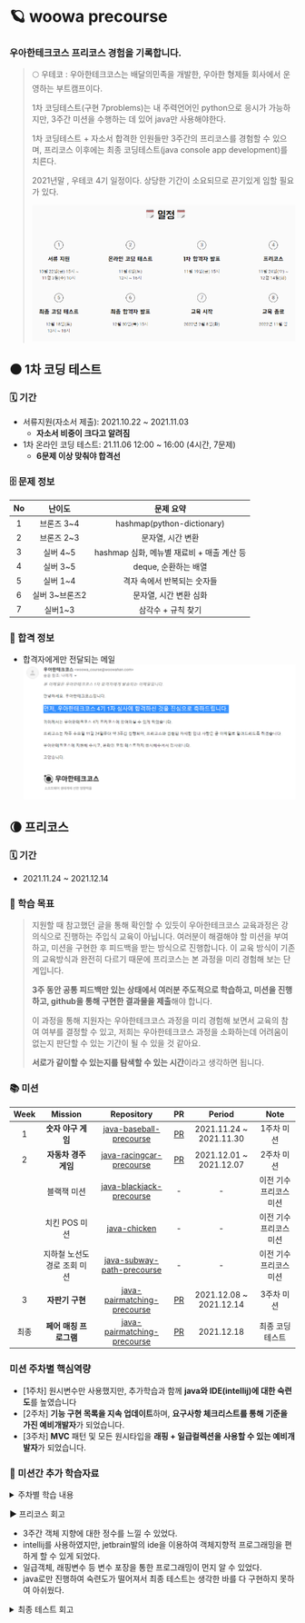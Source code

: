 # 🪐 woowa precourse




### **우아한테크코스 프리코스 경험을 기록합니다.**

>🌕 우테코 : 우아한테크코스는 배달의민족을 개발한, 우아한 형제들 회사에서 운영하는 부트캠프이다.
>
>1차 코딩테스트(구현 7problems)는 내 주력언어인 python으로 응시가 가능하지만, 3주간 미션을 수행하는 데 있어 java만 사용해야한다.
>
>1차 코딩테스트 + 자소서 합격한 인원들만 3주간의 프리코스를 경험할 수 있으며,  프리코스 이후에는 최종 코딩테스트(java console app development)를 치른다.
>
>2021년말 , 우테코 4기 일정이다. 상당한 기간이 소요되므로 끈기있게 임할 필요가 있다.
>
>![image-20211226224431464](https://raw.githubusercontent.com/is3js/screenshots/main/image-20211226224431464.png)



## **🌑 1차 코딩 테스트**



### 🗓 기간

- 서류지원(자소서 제출): 2021.10.22 ~ 2021.11.03
  - **자소서 비중이 크다고 알려짐**
- 1차 온라인 코딩 테스트: 21.11.06  12:00 ~ 16:00 (4시간, 7문제)
  - **6문제 이상 맞춰야 합격선**



### 🗄 문제 정보

|  No  |     난이도     |                 문제 요약                  |
| :--: | :------------: | :----------------------------------------: |
|  1   |   브론즈 3~4   |         hashmap(python-dictionary)         |
|  2   |   브론즈 2~3   |             문자열, 시간 변환              |
|  3   |    실버 4~5    | hashmap 심화, 메뉴별 재료비 + 매출 계산 등 |
|  4   |    실버 3~5    |            deque, 순환하는 배열            |
|  5   |    실버 1~4    |        격자 속에서 반복되는 숫자들         |
|  6   | 실버 3~브론즈2 |           문자열, 시간 변환 심화           |
|  7   |    실버1~3     |             삼각수 + 규칙 찾기             |





### 📝 합격 정보

- 합격자에게만 전달되는 메일
  ![image-20211226230640724](https://raw.githubusercontent.com/is3js/screenshots/main/image-20211226230640724.png)





## **🌘 프리코스**


### 🗓 기간

- 2021.11.24 ~ 2021.12.14



### 🚗 학습 목표

>지원할 때 참고했던 글을 통해 확인할 수 있듯이 우아한테크코스 교육과정은 강의식으로 진행하는 주입식 교육이 아닙니다.  여러분이 해결해야 할 미션을 부여하고, 미션을 구현한 후 피드백을 받는 방식으로 진행합니다. 이 교육 방식이 기존의 교육방식과 완전히 다르기 때문에 프리코스는 본 과정을 미리 경험해 보는 단계입니다.
>
>**3주 동안 공통 피드백만 있는 상태에서 여러분 주도적으로 학습하고, 미션을 진행하고, github을 통해 구현한 결과물을 제출**해야 합니다.
>
>이 과정을 통해 지원자는 우아한테크코스 과정을 미리 경험해 보면서 교육의 참여 여부를 결정할 수 있고, 저희는 우아한테크코스 과정을 소화하는데 어려움이 없는지 판단할 수 있는 기간이 될 수 있을 것 같아요.
>
>**서로가 같이할 수 있는지를 탐색할 수 있는 시간**이라고 생각하면 됩니다.



### 📚 미션

| Week |           Mission            |                          Repository                          |                              PR                              |         Period          |          Note           |
| :--: | :--------------------------: | :----------------------------------------------------------: | :----------------------------------------------------------: | :---------------------: | :---------------------: |
|  1   |      **숫자 야구 게임**      | [java-baseball-precourse](https://github.com/KJunseo/java-baseball-precourse) | [PR](https://github.com/woowacourse/java-baseball-precourse/pull/442) | 2021.11.24 ~ 2021.11.30 |       1주차 미션        |
|  2   |     **자동차 경주 게임**     | [java-racingcar-precourse](https://github.com/KJunseo/java-racingcar-precourse) | [PR](https://github.com/woowacourse/java-racingcar-precourse/pull/444) | 2021.12.01 ~ 2021.12.07 |       2주차 미션        |
|      |         블랙잭 미션          | [java-blackjack-precourse](https://github.com/KJunseo/java-blackjack-precourse) |                              -                               |            -            | 이전 기수 프리코스 미션 |
|      |        치킨 POS 미션         | [java-chicken](https://github.com/KJunseo/java-chicken-2019) |                              -                               |            -            | 이전 기수 프리코스 미션 |
|      | 지하철 노선도 경로 조회 미션 | [java-subway-path-precourse](https://github.com/KJunseo/java-subway-path-precourse) |                              -                               |            -            | 이전 기수 프리코스 미션 |
|  3   |       **자판기 구현**        | [java-pairmatching-precourse](https://github.com/woowacourse/java-pairmatching-precourse) | [PR](https://github.com/woowacourse/java-vendingmachine-precourse/pull/116) | 2021.12.08 ~ 2021.12.14 |       3주차 미션        |
| 최종 |    **페어 매칭 프로그램**    | [java-pairmatching-precourse](https://github.com/woowacourse/java-pairmatching-precourse) | [PR](https://github.com/woowacourse/java-pairmatching-precourse/pull/128) |       2021.12.18        |     최종 코딩테스트     |


### 미션 주차별 핵심역량

- [1주차] 원시변수만 사용했지만, 추가학습과 함께 **java와 IDE(intellij)에 대한 숙련도**를 높였습니다
- [2주차] **기능 구현 목록을 지속 업데이트**하며, **요구사항 체크리스트를 통해 기준을 가진 예비개발자**가 되었습니다.
- [3주차] **MVC** 패턴 및 모든 원시타입을 **래핑 + 일급컬렉션을 사용할 수 있는 예비개발자**가 되었습니다.


### 📝 미션간 추가 학습자료

<details>
    <summary>주차별 학습 내용</summary>


- java [기본 문법](https://github.com/is2js/exampleStudy01) 정리 및 [레파지토리](https://github.com/is2js/exampleStudy01/tree/master/src/main/java)
- [주차별  요구사항 체크리스트 + 개발 키포인트](https://blog.chojaeseong.com/%ED%94%84%EB%A6%AC%EC%BD%94%EC%8A%A4/java/intellij/2021/12/15/%EC%9A%B0%ED%85%8C%EC%BD%94%EA%B0%80_%EB%82%98%ED%95%9C%ED%85%8C_%EC%A4%80_%EC%84%A0%EB%AC%BC.html)

- 미션 복습 및 코드 분석 [스프레트 시트](https://docs.google.com/spreadsheets/d/18rM0H9cDusFOSPckJcTkqr4rhdauMpuDIVwaGsHv3AM/edit?usp=sharing)  + [레파지토리](https://github.com/is2js/MVC_practice/tree/master/src/main/java)
- 기존 python으로 푼 백준 문제 -> [java로 풀기](https://github.com/is2js/boj_java)  +  [개념정리](https://github.com/is2js/boj_java/blob/master/concept.md)
- java로 콘솔 게시판 구현해보기 [설명](https://github.com/is2js/exampleStudy01/blob/master/board.md) 및 [레파지토리](https://github.com/is2js/exampleStudy01/tree/master/src/main/java/board)
  </details>


▶ 프리코스 회고
- 3주간 객체 지향에 대한 정수를 느낄 수 있었다.
- intellij를 사용하였지만, jetbrain발의 ide을 이용하여 객체지향적 프로그래밍을 편하게 할 수 있게 되었다.
- 일급객체, 래핑변수 등 변수 포장을 통한 프로그래밍이 먼지 알 수 있었다.
- java로만 진행하여 숙련도가 떨어져서 최종 테스트는 생각한 바를 다 구현하지 못하여 아쉬웠다.



<details>
    <summary>최종 테스트 회고</summary>


- 이 회고는 최종 발표나기 전, if 불합격 발표된다면 작성하지 않을지도 몰라, 미리 작성해두는 회고 글입니다.
- java를 이용한 개발은 처음이므로 3주간 고군분투하였음에도, 최종 테스트 때는 전공자나 java backend 취준생들만큼 해내지 못하였습니다. (이미 예상을 하고 있었습니다.)
- 나름대로 전략을 짠 것이 live template을 활용해서, 미리 프리코스 1,2,3주차 때 작성된 코드를 빠르게 적용시키는 전략이었는데, 딱히 적용이 많이 되지 않았습니다. 생각해보니 핵심 중 한 곳에서 시간을 벌었습니다. 아래 설명하겠습니다.
- 그래도 매일 동기들 코드 분석 + stream연습 + intellij 기능 적극 활용으로 절반이상은 구현한 것 같습니다. 특히 파일입출력 문제로 시작했는데, 역대 프리코스 문제에서는 파일입출력에 대한 문제가 없었기 때문에, 저처럼 처음 java로 개발하신 분들은 많이 당황하셨을 것입니다. 하지만 저는 live template 가운데 파일입출력을 미리 저장해놓았고, 30분안에 적용시킬 수 있었습니다. 시험 5일전에, 공부할까말까 하다가 공부해두고 저장해둔 내용이었습니다. 이정도면 예상문제 적중까지 했었지만, 저는 핵심기능 중 1가지를 아예 구현 못하였습니다. 그리고 테스트 코드도 2개 중 예외처리 첫번째 코드가 안돌아가서 아마 0점을 맞아 100% 탈락하지 않을까 생각하고 있습니다.
- 예상 문제가 적중했음에도 java로 구현하는 것이 익숙치못한 저이기에, 불완전하게 완성하여 제출했습니다. 그간에는 3주차 미션에서 심화된 내용이 나왔었는데, 이번에는 완전히 다른 문제가 나왔습니다.(자판기 -> 페어 매칭) 하지만, 더 큰 문제가 있었습니다. 시험종료 30분전 미리 제출하려고 했으나, fork없이 그냥 clone해서 커밋하고 있었습니다.(ㅜㅡ)  시험 긴장감으로 인해 그냥 무지성 clone해서 코드를 작성하고 있었으므로 commit내역이 다 날아가게 생겼습니다. 30분간 fork -> clone후 첫 커밋부터 옮기는 작업을 했으나, 10분 남은 시점에서 1/3정도는 생략하고 마지막 코드 위주로 제출했습니다(ㅜ) 거의 한달간 노력이 물거품 되는 순간이었습니다. 그래도 남은 10분 동안 주석제거 및 코드 정리를 하고 제출을 완료하였습니다.
- 저는 탈락할 가능성이 높습니다. 테스트코드 통과 못하면 0점이라고 명시되어있기 때문입니다. 구현도 2/3정도 밖에 못하였습니다. 하지만 저같은 지원자들이 많다는 이야기를 인터넷 댓글중에 보았고, 그간 제출한 자소서와 프리코스 학습내역이 최종 평가에 포함된다는 이야기를 듣고 난 뒤 약간의 희망을 가졌습니다. 사실 12.18일은 제 생일이면서 12.19일에 2년전 팀워크하던 팀과의 술자리 약속이 있었는데, 멘탈붕괴되어 동생 커플과 예정되었던 아웃백 더블데이트는 약간 분위기가 쳐졌습니다.(다행히 쌍둥이 동생이랑 장난치면서 약간 회복하였습니다.ㅠ), 다음날 약속은 저만 불참하게 되었습니다. 21.12.18 ~ 12.23 기간동안 너무 힘들었습니다. 합격에 대한 희망을 가지면 안된다는 것은 알면서도, 혹시 자소서부터 꼼꼼하게 작성한 학습내역이 포함된다면.. 그리고 python으로 거의 다 풀어낸 1차 코테도 반영된다면.. 그래도.. 가능성 있지 않을까? 잘하는 분들은 원래 잘하니까.. 테크코스가 나를 선택해주지 않을까? 헛된 희망을 가진 체 현재 발표 3일전에.. 불합격으로 인한 2차 멘붕 직전에 회고를 작성합니다.
- 12.30일은 같은 직종을 가지는 여자친구가 휴가를 내고 같이 보드를 타러 갑니다. 운동하는 와중에는 불합격 소식을 받더라도, 계속 운동을 할 것 같았기 때문에 약간 안도가 됩니다. 인생에 몇번 안될 [올인후 실패] 이야기를 미리 머리 속에 작성해둔 체, 수능 망친 학생이 수능성적표 발표를 기다리는 것처럼, 그러나 종합평가가 이루어지는, 그리고 가능성을 보는 우테코에 실날같은 희망을 가진 저는..  30일까지 버티려고 디아블로2와 오버워치.. 그리고.. 프리코스 정리를 하고 있습니다.  2021.12.27 돌아온범생
  </details> 

